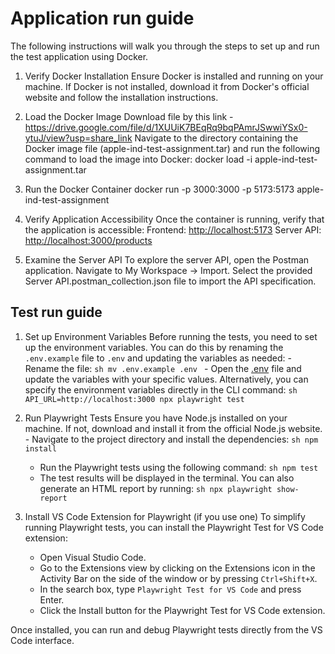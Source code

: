 # Application run guide

The following instructions will walk you through the steps to set up and run the test application using Docker.

1. Verify Docker Installation
   Ensure Docker is installed and running on your machine.
   If Docker is not installed, download it from Docker's official website and follow the installation instructions.

1. Load the Docker Image
   Download file by this link - <https://drive.google.com/file/d/1XUUiK7BEqRq9bqPAmrJSwwiYSx0-ytuJ/view?usp=share_link>
   Navigate to the directory containing the Docker image file (apple-ind-test-assignment.tar)
   and run the following command to load the image into Docker:
   docker load -i apple-ind-test-assignment.tar

1. Run the Docker Container
   docker run -p 3000:3000 -p 5173:5173 apple-ind-test-assignment

1. Verify Application Accessibility
   Once the container is running, verify that the application is accessible:
   Frontend: <http://localhost:5173>
   Server API: <http://localhost:3000/products>

1. Examine the Server API
   To explore the server API, open the Postman application. Navigate to My Workspace -> Import.
   Select the provided Server API.postman_collection.json file to import the API specification.

## Test run guide

1. Set up Environment Variables
   Before running the tests, you need to set up the environment variables. You can do this by renaming the `.env.example` file to `.env` and updating the variables as needed: - Rename the file:
   `sh
mv .env.example .env
` - Open the [.env](http://_vscodecontentref_/1) file and update the variables with your specific values. Alternatively, you can specify the environment variables directly in the CLI command:
   `sh
API_URL=http://localhost:3000 npx playwright test
`

1. Run Playwright Tests
   Ensure you have Node.js installed on your machine. If not, download and install it from the official Node.js website. - Navigate to the project directory and install the dependencies:
   `sh
npm install
`

   - Run the Playwright tests using the following command:
     `sh
npm test
`
   - The test results will be displayed in the terminal. You can also generate an HTML report by running:
     `sh
npx playwright show-report
`

1. Install VS Code Extension for Playwright (if you use one)
   To simplify running Playwright tests, you can install the Playwright Test for VS Code extension:
   - Open Visual Studio Code.
   - Go to the Extensions view by clicking on the Extensions icon in the Activity Bar on the side of the window or by pressing `Ctrl+Shift+X`.
   - In the search box, type `Playwright Test for VS Code` and press Enter.
   - Click the Install button for the Playwright Test for VS Code extension.

Once installed, you can run and debug Playwright tests directly from the VS Code interface.
